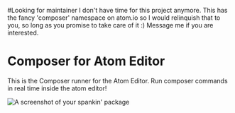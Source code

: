 #Looking for maintainer
I don't have time for this project anymore. This has the fancy 'composer' namespace on atom.io so I would relinquish that to you, so long as you promise to take care of it :) Message me if you are interested.


# Composer for Atom Editor

This is the Composer runner for the Atom Editor. Run composer commands in real time inside the atom editor!

![A screenshot of your spankin' package](https://f.cloud.github.com/assets/69169/2290250/c35d867a-a017-11e3-86be-cd7c5bf3ff9b.gif)
